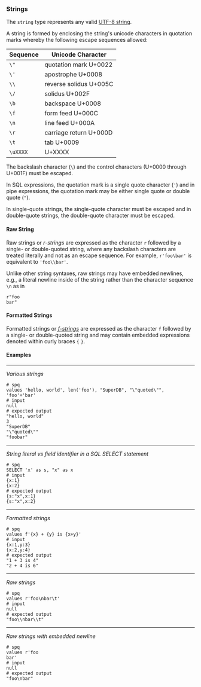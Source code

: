 ### Strings

The `string` type represents any valid
[UTF-8 string](https://en.wikipedia.org/wiki/UTF-8).

A string is formed by enclosing the string's unicode characters in
quotation marks whereby the following escape sequences allowed:

| Sequence | Unicode Character      |
|----------|------------------------|
| `\"`     | quotation mark  U+0022 |
| `\'`     | apostrophe      U+0008 |
| `\\`     | reverse solidus U+005C |
| `\/`     | solidus         U+002F |
| `\b`     | backspace       U+0008 |
| `\f`     | form feed       U+000C |
| `\n`     | line feed       U+000A |
| `\r`     | carriage return U+000D |
| `\t`     | tab             U+0009 |
| `\uXXXX` |                 U+XXXX |

The backslash character (`\`) and the control characters (U+0000 through U+001F)
must be escaped.

In SQL expressions, the quotation mark is a single quote character (`'`)
and in pipe expressions, the quotation mark may be either single quote or
double quote (`"`).

In single-quote strings, the single-quote character must
be escaped and in double-quote strings, the double-quote character must be
escaped.

#### Raw String

Raw strings or _r-strings_
are expressed as the character `r` followed by a single- or double-quoted
string, where any backslash characters are treated literally and not as an
escape sequence.  For example, `r'foo\bar'` is equivalent to `'foo\\bar'`.

Unlike other string syntaxes, raw strings may have embedded newlines, e.g.,
a literal newline inside of the string rather than the character sequence `\n`
as in
```
r"foo
bar"
```

#### Formatted Strings

Formatted strings or
[_f-strings_](../expressions.md#formatted-string-literals) are expressed
as the character `f` followed by a single- or double-quoted
string and may contain embedded expressions denoted within
curly braces `{` `}`.

#### Examples
---
_Various strings_

```mdtest-spq
# spq
values 'hello, world', len('foo'), "SuperDB", "\"quoted\"", 'foo'+'bar'
# input
null
# expected output
"hello, world"
3
"SuperDB"
"\"quoted\""
"foobar"
```
---
_String literal vs field identifier in a SQL SELECT statement_

```mdtest-spq
# spq
SELECT 'x' as s, "x" as x
# input
{x:1}
{x:2}
# expected output
{s:"x",x:1}
{s:"x",x:2}
```
---
_Formatted strings_

```mdtest-spq
# spq
values f'{x} + {y} is {x+y}'
# input
{x:1,y:3}
{x:2,y:4}
# expected output
"1 + 3 is 4"
"2 + 4 is 6"
```
---
_Raw strings_

```mdtest-spq
# spq
values r'foo\nbar\t'
# input
null
# expected output
"foo\\nbar\\t"
```
---
_Raw strings with embedded newline_

```mdtest-spq
# spq
values r'foo
bar'
# input
null
# expected output
"foo\nbar"
```

